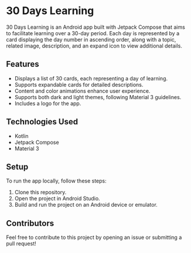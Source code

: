 # 30 Days Learning

30 Days Learning is an Android app built with Jetpack Compose that aims to facilitate learning over a 30-day period. Each day is represented by a card displaying the day number in ascending order, along with a topic, related image, description, and an expand icon to view additional details.

## Features

- Displays a list of 30 cards, each representing a day of learning.
- Supports expandable cards for detailed descriptions.
- Content and color animations enhance user experience.
- Supports both dark and light themes, following Material 3 guidelines.
- Includes a logo for the app.

## Technologies Used

- Kotlin
- Jetpack Compose
- Material 3

## Setup

To run the app locally, follow these steps:

1. Clone this repository.
2. Open the project in Android Studio.
3. Build and run the project on an Android device or emulator.

   

## Contributors



Feel free to contribute to this project by opening an issue or submitting a pull request!

